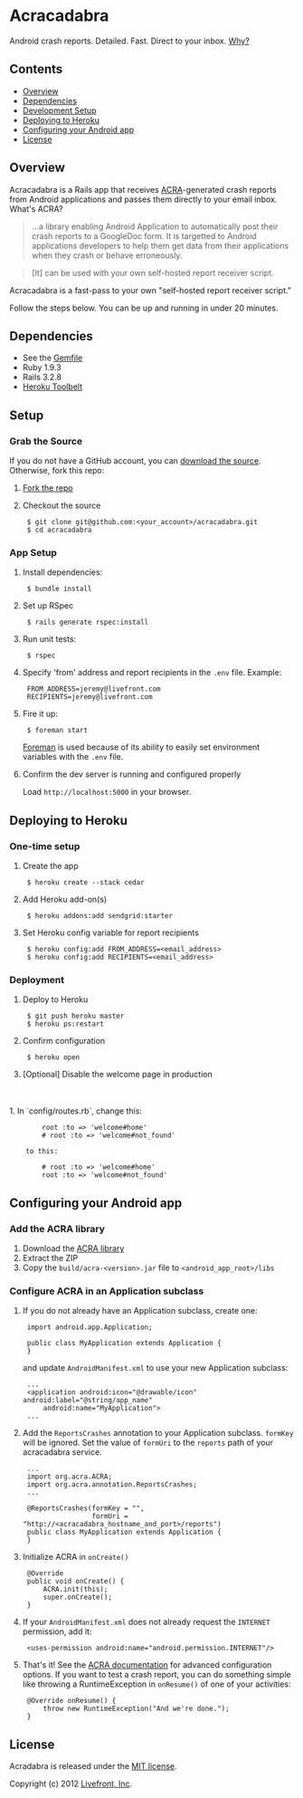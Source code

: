# Acracadabra

Android crash reports. Detailed. Fast. Direct to your inbox. [Why?](http://livefront.github.com/acracadabra)

## Contents

* [Overview](#overview)
* [Dependencies](#dependencies)
* [Development Setup](#setup)
* [Deploying to Heroku](#deployment)
* [Configuring your Android app](#android-config)
* [License](#license)

<a name="overview"></a>
## Overview

Acracadabra is a Rails app that receives [ACRA](https://github.com/ACRA/acra)-generated crash reports from Android applications and passes them directly to your email inbox. What's ACRA?

> ...a library enabling Android Application to automatically post their crash reports to a GoogleDoc form. It is targetted to Android applications developers to help them get data from their applications when they crash or behave erroneously.

> [It] can be used with your own self-hosted report receiver script.

Acracadabra is a fast-pass to your own "self-hosted report receiver script."

Follow the steps below. You can be up and running in under 20 minutes.

<a name="dependencies"></a>
## Dependencies

* See the [Gemfile](https://github.com/livefront/acracadabra/blob/master/Gemfile)
* Ruby 1.9.3
* Rails 3.2.8
* [Heroku Toolbelt](https://toolbelt.heroku.com/)

<a name="setup"></a>
## Setup

### Grab the Source

If you do not have a GitHub account, you can [download the source](https://github.com/livefront/acracadabra/downloads). Otherwise, fork this repo:

1. [Fork the repo](https://github.com/livefront/acracadabra/fork_select)

2. Checkout the source

        $ git clone git@github.com:<your_account>/acracadabra.git
        $ cd acracadabra

### App Setup

1. Install dependencies:

        $ bundle install

2. Set up RSpec

        $ rails generate rspec:install  

3. Run unit tests:

        $ rspec

4. Specify 'from' address and report recipients in the `.env` file.  Example:

        FROM_ADDRESS=jeremy@livefront.com
        RECIPIENTS=jeremy@livefront.com

5. Fire it up:

        $ foreman start

    [Foreman](https://github.com/ddollar/foreman) is used because of its ability to easily set environment variables with the `.env` file. 

5. Confirm the dev server is running and configured properly

    Load `http://localhost:5000` in your browser.

<a name="deployment"></a>
## Deploying to Heroku

### One-time setup

1. Create the app

        $ heroku create --stack cedar

1. Add Heroku add-on(s)

        $ heroku addons:add sendgrid:starter

2. Set Heroku config variable for report recipients

        $ heroku config:add FROM_ADDRESS=<email_address>
        $ heroku config:add RECIPIENTS=<email_address>

### Deployment

1. Deploy to Heroku

        $ git push heroku master
        $ heroku ps:restart

2. Confirm configuration

        $ heroku open

3. [Optional] Disable the welcome page in production
<br />
<br />
    1. In `config/routes.rb`, change this:

            root :to => 'welcome#home'
            # root :to => 'welcome#not_found'

        to this:

            # root :to => 'welcome#home'
            root :to => 'welcome#not_found'
            
<a name="android-config"></a>
## Configuring your Android app

### Add the ACRA library

1. Download the [ACRA library](https://github.com/ACRA/acra/downloads)
1. Extract the ZIP
1. Copy the `build/acra-<version>.jar` file to `<android_app_root>/libs`

### Configure ACRA in an Application subclass

1. If you do not already have an Application subclass, create one:  

        import android.app.Application;

        public class MyApplication extends Application {
        }
    and update `AndroidManifest.xml` to use your new Application subclass:
       
        ...
        <application android:icon="@drawable/icon" android:label="@string/app_name"
            android:name="MyApplication">
        ...

2. Add the `ReportsCrashes` annotation to your Application subclass.  `formKey` will be ignored. Set the value of `formUri` to the `reports` path of your acracadabra service.

        ...
        import org.acra.ACRA;
        import org.acra.annotation.ReportsCrashes;
        ...

        @ReportsCrashes(formKey = "",
                        formUri = "http://<acracadabra_hostname_and_port>/reports")
        public class MyApplication extends Application {
        }

3. Initialize ACRA in `onCreate()`
  
        @Override
        public void onCreate() {
            ACRA.init(this);
            super.onCreate();
        }

4. If your `AndroidManifest.xml` does not already request the `INTERNET` permission, add it:

        <uses-permission android:name="android.permission.INTERNET"/>

5. That's it!  See the <a href="https://code.google.com/p/acra/wiki/BasicSetup">ACRA documentation</a> for advanced configuration options. If you want to test a crash report, you can do something simple like throwing a RuntimeException in `onResume()` of one of your activities:

        @Override onResume() {
            throw new RuntimeException("And we're done.");
        }

<a href="#license"></a>
## License

Acradabra is released under the [MIT license](www.opensource.org/licenses/MIT).      

Copyright (c) 2012 [Livefront, Inc](http://livefront.com).  
